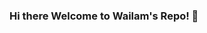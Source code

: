### Hi there Welcome to Wailam's Repo! 👋

<!--
**raynoryip/raynoryip** is a ✨ _special_ ✨ repository because its `README.md` (this file) appears on your GitHub profile.

Here are some ideas to get you started:

- 🔭 I’m currently working on improving my algorithm design ability
- 🌱 I’m currently learning advanced C++ techniques
- 💬 I'm currently studying in RMIT University (Melbourne)
  💬 I'm a former student of The University of Melbourne
- 📫 How to reach me: Raynor.yip@gmail.com / HushgeekArt@gmail.com
- ⚡ Fun fact: Love Techs! Especially related to Physics and Computer.  
-->
